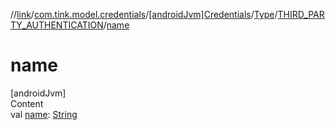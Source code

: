 //[link](../../../../index.md)/[com.tink.model.credentials](../../../index.md)/[[androidJvm]Credentials](../../index.md)/[Type](../index.md)/[THIRD_PARTY_AUTHENTICATION](index.md)/[name](name.md)



# name  
[androidJvm]  
Content  
val [name](name.md): [String](https://kotlinlang.org/api/latest/jvm/stdlib/kotlin/-string/index.html)  



